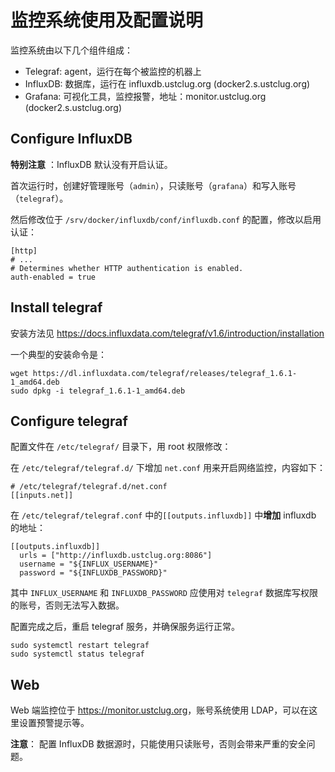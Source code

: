 # 监控系统使用及配置说明

监控系统由以下几个组件组成：

- Telegraf: agent，运行在每个被监控的机器上
- InfluxDB: 数据库，运行在 influxdb.ustclug.org (docker2.s.ustclug.org)
- Grafana: 可视化工具，监控报警，地址：monitor.ustclug.org (docker2.s.ustclug.org)

## Configure InfluxDB

**特别注意** ：InfluxDB 默认没有开启认证。

首次运行时，创建好管理账号（`admin`），只读账号（`grafana`）和写入账号（`telegraf`）。

然后修改位于 `/srv/docker/influxdb/conf/influxdb.conf` 的配置，修改以启用认证：

```shell
[http]
# ...
# Determines whether HTTP authentication is enabled.
auth-enabled = true
```

## Install telegraf

安装方法见 <https://docs.influxdata.com/telegraf/v1.6/introduction/installation>

一个典型的安装命令是：

```shell
wget https://dl.influxdata.com/telegraf/releases/telegraf_1.6.1-1_amd64.deb
sudo dpkg -i telegraf_1.6.1-1_amd64.deb
```

## Configure telegraf

配置文件在 `/etc/telegraf/` 目录下，用 root 权限修改：

在 `/etc/telegraf/telegraf.d/` 下增加 `net.conf` 用来开启网络监控，内容如下：

```shell
# /etc/telegraf/telegraf.d/net.conf
[[inputs.net]]
```

在 `/etc/telegraf/telegraf.conf` 中的`[[outputs.influxdb]]` 中**增加** influxdb 的地址：

```shell
[[outputs.influxdb]]
  urls = ["http://influxdb.ustclug.org:8086"]
  username = "${INFLUX_USERNAME}"
  password = "${INFLUXDB_PASSWORD}"
```

其中 `INFLUX_USERNAME` 和 `INFLUXDB_PASSWORD` 应使用对 `telegraf` 数据库写权限的账号，否则无法写入数据。

配置完成之后，重启 telegraf 服务，并确保服务运行正常。

```shell
sudo systemctl restart telegraf
sudo systemctl status telegraf
```

## Web

Web 端监控位于 <https://monitor.ustclug.org>，账号系统使用 LDAP，可以在这里设置预警提示等。

**注意**： 配置 InfluxDB 数据源时，只能使用只读账号，否则会带来严重的安全问题。
